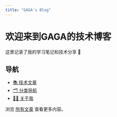 ```yaml
---
title: "GAGA's Blog"
---
```


<div class="hero-section">
  <h1 class="hero-title">欢迎来到GAGA的技术博客</h1>
  <p class="hero-subtitle">这里记录了我的学习笔记和技术分享 🦆</p>
</div>

## 导航

- [📚 技术文章](/posts/)
- [🗂️ 分类导航](/categories/)
- [👨‍💻 关于我](/about/)


浏览 [所有文章](/posts/) 查看更多内容。